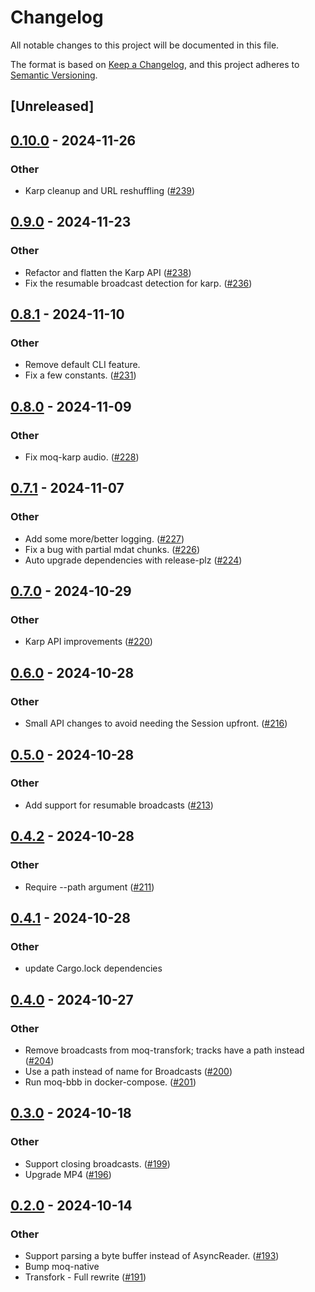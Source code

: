 # Changelog

All notable changes to this project will be documented in this file.

The format is based on [Keep a Changelog](https://keepachangelog.com/en/1.0.0/),
and this project adheres to [Semantic Versioning](https://semver.org/spec/v2.0.0.html).

## [Unreleased]

## [0.10.0](https://github.com/kixelated/moq-rs/compare/moq-karp-v0.9.0...moq-karp-v0.10.0) - 2024-11-26

### Other

- Karp cleanup and URL reshuffling ([#239](https://github.com/kixelated/moq-rs/pull/239))

## [0.9.0](https://github.com/kixelated/moq-rs/compare/moq-karp-v0.8.1...moq-karp-v0.9.0) - 2024-11-23

### Other

- Refactor and flatten the Karp API ([#238](https://github.com/kixelated/moq-rs/pull/238))
- Fix the resumable broadcast detection for karp. ([#236](https://github.com/kixelated/moq-rs/pull/236))

## [0.8.1](https://github.com/kixelated/moq-rs/compare/moq-karp-v0.8.0...moq-karp-v0.8.1) - 2024-11-10

### Other

- Remove default CLI feature.
- Fix a few constants. ([#231](https://github.com/kixelated/moq-rs/pull/231))

## [0.8.0](https://github.com/kixelated/moq-rs/compare/moq-karp-v0.7.1...moq-karp-v0.8.0) - 2024-11-09

### Other

- Fix moq-karp audio. ([#228](https://github.com/kixelated/moq-rs/pull/228))

## [0.7.1](https://github.com/kixelated/moq-rs/compare/moq-karp-v0.7.0...moq-karp-v0.7.1) - 2024-11-07

### Other

- Add some more/better logging. ([#227](https://github.com/kixelated/moq-rs/pull/227))
- Fix a bug with partial mdat chunks. ([#226](https://github.com/kixelated/moq-rs/pull/226))
- Auto upgrade dependencies with release-plz ([#224](https://github.com/kixelated/moq-rs/pull/224))

## [0.7.0](https://github.com/kixelated/moq-rs/compare/moq-karp-v0.6.0...moq-karp-v0.7.0) - 2024-10-29

### Other

- Karp API improvements ([#220](https://github.com/kixelated/moq-rs/pull/220))

## [0.6.0](https://github.com/kixelated/moq-rs/compare/moq-karp-v0.5.0...moq-karp-v0.6.0) - 2024-10-28

### Other

- Small API changes to avoid needing the Session upfront. ([#216](https://github.com/kixelated/moq-rs/pull/216))

## [0.5.0](https://github.com/kixelated/moq-rs/compare/moq-karp-v0.4.2...moq-karp-v0.5.0) - 2024-10-28

### Other

- Add support for resumable broadcasts ([#213](https://github.com/kixelated/moq-rs/pull/213))

## [0.4.2](https://github.com/kixelated/moq-rs/compare/moq-karp-v0.4.1...moq-karp-v0.4.2) - 2024-10-28

### Other

- Require --path argument ([#211](https://github.com/kixelated/moq-rs/pull/211))

## [0.4.1](https://github.com/kixelated/moq-rs/compare/moq-karp-v0.4.0...moq-karp-v0.4.1) - 2024-10-28

### Other

- update Cargo.lock dependencies

## [0.4.0](https://github.com/kixelated/moq-rs/compare/moq-karp-v0.3.0...moq-karp-v0.4.0) - 2024-10-27

### Other

- Remove broadcasts from moq-transfork; tracks have a path instead ([#204](https://github.com/kixelated/moq-rs/pull/204))
- Use a path instead of name for Broadcasts ([#200](https://github.com/kixelated/moq-rs/pull/200))
- Run moq-bbb in docker-compose. ([#201](https://github.com/kixelated/moq-rs/pull/201))

## [0.3.0](https://github.com/kixelated/moq-rs/compare/moq-karp-v0.2.0...moq-karp-v0.3.0) - 2024-10-18

### Other

- Support closing broadcasts. ([#199](https://github.com/kixelated/moq-rs/pull/199))
- Upgrade MP4 ([#196](https://github.com/kixelated/moq-rs/pull/196))

## [0.2.0](https://github.com/kixelated/moq-rs/compare/moq-karp-v0.1.0...moq-karp-v0.2.0) - 2024-10-14

### Other

- Support parsing a byte buffer instead of AsyncReader. ([#193](https://github.com/kixelated/moq-rs/pull/193))
- Bump moq-native
- Transfork - Full rewrite  ([#191](https://github.com/kixelated/moq-rs/pull/191))
